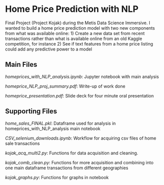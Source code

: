 # Home Price Prediction with NLP

Final Project (Project Kojak) during the Metis Data Science Immersive. I wanted to build a home price prediction model with two new components from what was available online: 1) Create a new data set from recent transactions rather than what is available online from an old Kaggle competition, for instance 2) See if text features from a home price listing could add any predictive power to a model


## Main Files

*homeprices_with_NLP_analysis.ipynb*:  Jupyter notebook with main analysis

*homeprice_NLP_proj_summary.pdf*:  Write-up of work done

*homeprice_presentation.pdf*:  Slide deck for four minute oral presentation


## Supporting Files

*home_sales_FINAL.pkl*: Dataframe used for analysis in homeprices_with_NLP_analysis main notebook

*CSV_selenium_downloads.ipynb*: Workflow for acquiring csv files of home sale transactions

*kojak_acq_multi2.py*:  Functions for data acquisition and cleaning. 

*kojak_comb_clean.py*:  Functions for more acquisition and combining into one main dataframe transactions from different geographies

*kojak_graphs.py*:  Functions for graphs in notebook


